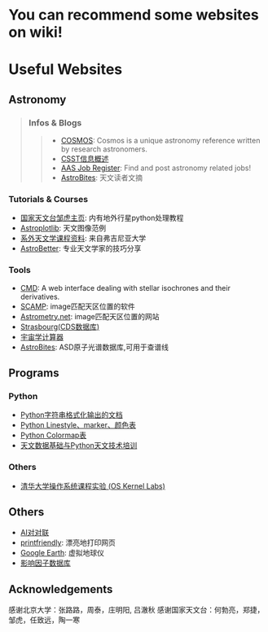 # You can recommend some websites on wiki!

# Useful Websites
## Astronomy
>### Infos & Blogs
>>* [COSMOS](https://astronomy.swin.edu.au/cosmos/): Cosmos is a unique astronomy reference written by research astronomers.
>>* [CSST信息概述](https://github.com/CSSTsci/GalaxyAGN_science_discussion/wiki/CSST-Summary)
>>* [AAS Job Register](https://jobregister.aas.org): Find and post astronomy related jobs!
>>* [AstroBites](https://astrobites.org/): 天文读者文摘


### Tutorials & Courses
* [国家天文台邹虎主页](http://batc.bao.ac.cn/~zouhu/doku.php?id=projects:start): 内有地外行星python处理教程
* [Astroplotlib](http://astroplotlib.stsci.edu/): 天文图像范例
* [系外天文学课程资料](http://people.virginia.edu/~dmw8f/astr5630/Topic07/Lecture_7.html): 来自弗吉尼亚大学  
* [AstroBetter](https://www.astrobetter.com/): 专业天文学家的技巧分享

### Tools
* [CMD](http://stev.oapd.inaf.it/cgi-bin/cmd): A web interface dealing with stellar isochrones and their derivatives.
* [SCAMP](https://www.astromatic.net/software/scamp): image匹配天区位置的软件  
* [Astrometry.net](http://astrometry.net/): image匹配天区位置的网站  
* [Strasbourg(CDS数据库)](http://cdsportal.u-strasbg.fr/)
* [宇宙学计算器](https://ned.ipac.caltech.edu/help/cosmology_calc.html)
* [AstroBites](https://physics.nist.gov/PhysRefData/ASD/lines_form.html): ASD原子光谱数据库,可用于查谱线



## Programs
### Python
* [Python字符串格式化输出的文档](https://pyformat.info/)
* [Python Linestyle、marker、颜色表](https://www.cnblogs.com/darkknightzh/p/6117528.html)
* [Python Colormap表](https://blog.csdn.net/lly1122334/article/details/88535217)
* [天文数据基础与Python天文技术培训](https://hebl.china-vo.org/course/PIA2020/)

### Others
* [清华大学操作系统课程实验 (OS Kernel Labs)](https://github.com/kiukotsu/ucore)

## Others
* [AI对对联](https://ai.binwang.me/couplet/)
* [printfriendly](https://www.printfriendly.com/): 漂亮地打印网页  
* [Google Earth](https://www.google.com/earth/): 虚拟地球仪  
* [影响因子数据库](https://academic-accelerator.com/Impact-Factor-IF/zh-CN/The-Astrophysical-Journal-Supplement-Series)

## Acknowledgements
感谢北京大学：张路路，周泰，庄明阳, 吕澈秋 
感谢国家天文台：何勃亮，郑捷，邹虎，任致远，陶一寒
